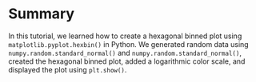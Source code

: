 # Summary

In this tutorial, we learned how to create a hexagonal binned plot using `matplotlib.pyplot.hexbin()` in Python. We generated random data using `numpy.random.standard_normal()` and `numpy.random.standard_normal()`, created the hexagonal binned plot, added a logarithmic color scale, and displayed the plot using `plt.show()`.
